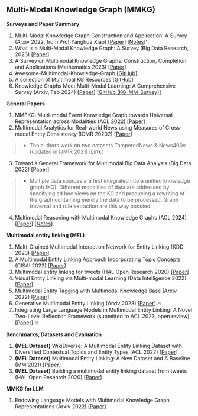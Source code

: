 ## Multi-Modal Knowledge Graph (MMKG)
__Surveys and Paper Summary__
1. Multi-Modal Knowledge Graph Construction and Application: A Survey (Arxiv 2022, from Prof Yanghua Xiao) [[Paper](https://arxiv.org/pdf/2202.05786.pdf)] [[Notes](https://mp.weixin.qq.com/s/5BzvtF-Ua2ty07iAjiRxcA)]'
2. What Is a Multi-Modal Knowledge Graph: A Survey (Big Data Research, 2023) [[Paper](https://www.sciencedirect.com/science/article/pii/S2214579623000138)]
3. A Survey on Multimodal Knowledge Graphs: Construction, Completion and Applications (Mathematics 2023) [[Paper](https://www.mdpi.com/2227-7390/11/8/1815)]
4. Awesome-Multimodal-Knowledge-Graph [[GitHub](https://github.com/ZihengZZH/awesome-multimodal-knowledge-graph)]
5. A collection of Multimoal KG Resources  [[GitHub](https://github.com/pengfei-luo/multimodal-knowledge-graph)]
6. Knowledge Graphs Meet Multi-Modal Learning: A Comprehensive Survey (Arxiv, Feb 2024) [[Paper](http://arxiv.org/abs/2402.05391)] [[GitHub (KG-MM-Survey)](https://github.com/zjukg/KG-MM-Survey)]

__General Papers__
1. MMEKG: Multi-modal Event Knowledge Graph towards Universal Representation across Modalities (ACL 2022) [[Paper](https://aclanthology.org/2022.acl-demo.23/)]
2. Multimodal Analytics for Real-world News using Measures of Cross-modal Entity Consistency (ICMR 20202) [[Paper](https://data.uni-hannover.de/dataset/tamperednews)]
> * The authors work on two datasets TamperedNews & News400v (updated in IJMIR 2021) [[Link](https://data.uni-hannover.de/dataset/tamperednews-news400-ijmir21)]
3. Toward a General Framework for Multimodal Big Data Analysis (Big Data 2022) [[Paper](https://www.liebertpub.com/doi/full/10.1089/big.2021.0326)]
> * Multiple data sources are first integrated into a unified knowledge graph (KG). Different modalities of data are addressed by specifying ad hoc views on the KG and producing a rewriting of the graph containing merely the data to be processed. Graph traversal and rule extraction are this way boosted.
4. Multimodal Reasoning with Multimodal Knowledge Graphs (ACL 2024) [[Paper](https://arxiv.org/abs/2406.02030)] [[Notes](https://mp.weixin.qq.com/s?__biz=MzU2NjAxNDYwMg==&mid=2247507392&idx=1&sn=7be74834021c7c1a391af3d344a5aafe&chksm=fcb07a25cbc7f33338df0312af915135d2f370250cd36bfd9e9a861c7ad6883dd4e06c9e539b&token=1338044507&lang=zh_CN#rd)]


__Multimodal entity linking (MEL)__
1. Multi-Grained Multimodal Interaction Network for Entity Linking (KDD 2023) [[Paper](https://arxiv.org/pdf/2307.09721.pdf)]
2. A Multimodal Entity Linking Approach Incorporating Topic Concepts (CISAI 2022) [[Paper](https://ieeexplore.ieee.org/document/9719106)]
3. Multimodal entity linking for tweets (HAL Open Research 2020)  [[Paper](https://hal.science/hal-04315181/document)]
4. Visual Entity Linking via Multi-modal Learning (Data Intelligence 2022) [[Paper](https://direct.mit.edu/dint/article/4/1/1/108470/Visual-Entity-Linking-via-Multi-modal-Learning)]
5. Multimodal Entity Tagging with Multimodal Knowledge Base (Arxiv 2022) [[Paper](https://arxiv.org/abs/2201.00693)]
6. Generative Multimodal Entity Linking (Arxiv 2023) [[Paper](https://arxiv.org/abs/2306.12725)] 🔥
4. Integrating Large Language Models in Multimodal Entity Linking: A Novel Two-Level Reflection Framework (submitted to ACL 2023, open review) [[Paper](https://openreview.net/forum?id=0pKFrH7pmh1)] 🔥

__Benchmarks, Datasets and Evaluation__
1. __(MEL Dataset)__ WikiDiverse: A Multimodal Entity Linking Dataset with Diversified Contextual Topics and Entity Types (ACL 2022) [[Paper](https://aclanthology.org/2022.acl-long.328/)]
2. __(MEL Dataset)__ Multimodal Entity Linking: A New Dataset and A Baseline (MM 2021) [[Paper](https://dl.acm.org/doi/10.1145/3474085.3475400)]
3. __(MEL Dataset)__ Building a multimodal entity linking dataset from tweets (HAL Open Research 2020)  [[Paper](https://hal.science/hal-04315504/document)]

__MMKG for LLM__
1. Endowing Language Models with Multimodal Knowledge Graph Representations (Arxiv 2022) [[Paper](https://arxiv.org/abs/2206.13163)]
